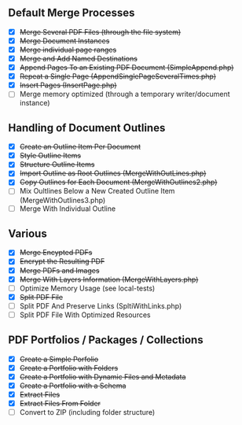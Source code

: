 
## Default Merge Processes
- [x] ~~Merge Several PDF Files (through the file system)~~
- [x] ~~Merge Document Instances~~
- [x] ~~Merge individual page ranges~~
- [x] ~~Merge and Add Named Destinations~~
- [x] ~~Append Pages To an Existing PDF Document (SimpleAppend.php)~~
- [x] ~~Repeat a Single Page (AppendSinglePageSeveralTimes.php)~~
- [x] ~~Insert Pages (InsertPage.php)~~
- [ ] Merge memory optimized (through a temporary writer/document instance)

## Handling of Document Outlines
- [x] ~~Create an Outline Item Per Document~~
- [x] ~~Style Outline Items~~
- [x] ~~Structure Outline Items~~
- [x] ~~Import Outline as Root Outlines (MergeWithOutLines.php)~~
- [x] ~~Copy Outlines for Each Document (MergeWithOutlines2.php)~~
- [ ] Mix Oultlines Below a New Created Outline Item (MergeWithOutlines3.php)
- [ ] Merge With Individual Outline

## Various
- [x] ~~Merge Encypted PDFs~~
- [x] ~~Encrypt the Resulting PDF~~
- [x] ~~Merge PDFs and Images~~
- [x] ~~Merge With Layers Information (MergeWithLayers.php)~~
- [ ] Optimize Memory Usage (see local-tests)
- [x] ~~Split PDF File~~
- [ ] Split PDF And Preserve Links (SpltiWithLinks.php)
- [ ] Split PDF File With Optimized Resources

## PDF Portfolios / Packages / Collections
- [x] ~~Create a Simple Porfolio~~
- [x] ~~Create a Portfolio with Folders~~
- [x] ~~Create a Portfolio with Dynamic Files and Metadata~~
- [x] ~~Create a Portfolio with a Schema~~
- [x] ~~Extract Files~~
- [x] ~~Extract Files From Folder~~
- [ ] Convert to ZIP (including folder structure)
